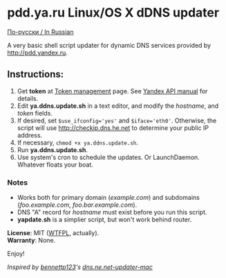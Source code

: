 # pdd.ya.ru Linux/OS X dDNS updater
[По-русски / In Russian](https://github.com/populov/yandex-ddns-sh/wiki/README.ru)

A very basic shell script updater for dynamic DNS services provided by <http://pdd.yandex.ru>. 

## Instructions:

 1. Get **token** at [Token management](https://pddimp.yandex.ru/token/index.xml) page. See [Yandex API manual](http://api.yandex.ru/pdd/doc/reference/api-dns_get_token.xml) for details.
 2. Edit **ya.ddns.update.sh** in a text editor, and modify the *hostname*, and *token* fields.
 3. If desired, set `$use_ifconfig='yes'` and `$iface='eth0'`. Otherwise, the script will use http://checkip.dns.he.net to determine your public IP address.
 4. If necessary, `chmod +x ya.ddns.update.sh`.
 5. Run **ya.ddns.update.sh**.
 6. Use system's cron to schedule the updates. Or LaunchDaemon. Whatever floats your boat.

### Notes
 * Works both for primary domain (*example.com*) and subdomains (*foo.example.com*, *foo.bar.example.com*).
 * DNS "A" record for *hostname* must exist before you run this script.
 * **yapdate.sh** is a simplier script, but won't work behind router.

**License**: MIT ([WTFPL](http://www.wtfpl.net/), actually).<br />**Warranty**: None.

Enjoy!

*Inspired by [bennettp123](https://github.com/bennettp123)'s [dns.ne.net-updater-mac](https://github.com/bennettp123/dns.ne.net-updater-mac)*

